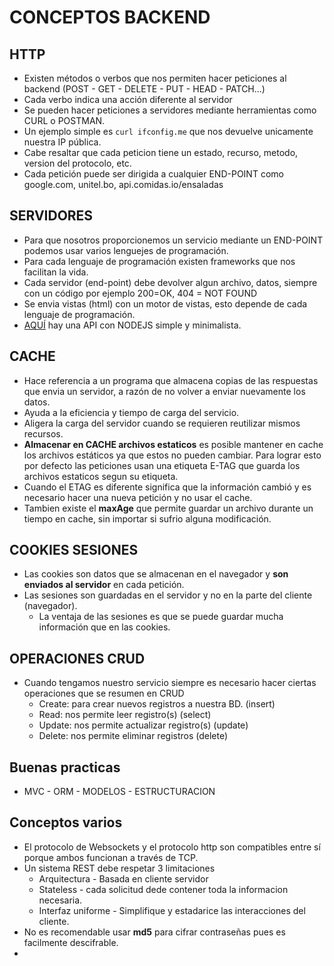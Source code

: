 # CONCEPTOS BACKEND
## HTTP
* Existen métodos o verbos que nos permiten hacer peticiones al backend (POST - GET - DELETE - PUT - HEAD - PATCH...)
* Cada verbo indica una acción diferente al servidor
* Se pueden hacer peticiones a servidores mediante herramientas como CURL o POSTMAN. 
* Un ejemplo simple es `curl ifconfig.me` que nos devuelve unicamente nuestra IP pública.
* Cabe resaltar que cada peticion tiene un estado, recurso, metodo, version del protocolo, etc. 
* Cada petición puede ser dirigida a cualquier END-POINT como google.com, unitel.bo, api.comidas.io/ensaladas


## SERVIDORES
* Para que nosotros proporcionemos un servicio mediante un END-POINT podemos usar varios lenguejes de programación. 
* Para cada lenguaje de programación existen frameworks que nos facilitan la vida.
* Cada servidor (end-point) debe devolver algun archivo, datos, siempre con un código por ejemplo 200=OK, 404 = NOT FOUND
* Se envia vistas (html) con un motor de vistas, esto depende de cada lenguaje de programación. 
* <a href="github.com/coderoycc/api-node">AQUÍ</a> hay una API con NODEJS simple y minimalista.

## CACHE
* Hace referencia a un programa que almacena copias de las respuestas que envia un servidor, a razón de no volver a enviar nuevamente los datos.
* Ayuda a la eficiencia y tiempo de carga del servicio.
* Aligera la carga del servidor cuando se requieren reutilizar mismos recursos.
* **Almacenar en CACHE archivos estaticos** es posible mantener en cache los archivos estáticos ya que estos no pueden cambiar. Para lograr esto por defecto las peticiones usan una etiqueta E-TAG que guarda los archivos estaticos segun su etiqueta.
* Cuando el ETAG es diferente significa que la información cambió y es necesario hacer una nueva petición y no usar el cache.
* Tambien existe el **maxAge** que permite guardar un archivo durante un tiempo en cache, sin importar si sufrio alguna modificación.

## COOKIES SESIONES
* Las cookies son datos que se almacenan en el navegador y **son enviados al servidor** en cada petición.
* Las sesiones son guardadas en el servidor y no en la parte del cliente (navegador).
  * La ventaja de las sesiones es que se puede guardar mucha información que en las cookies.

## OPERACIONES CRUD
* Cuando tengamos nuestro servicio siempre es necesario hacer ciertas operaciones que se resumen en CRUD
  * Create: para crear nuevos registros a nuestra BD. (insert)
  * Read: nos permite leer registro(s) (select)
  * Update: nos permite actualizar registro(s) (update)
  * Delete: nos permite eliminar registros (delete)

## Buenas practicas
* MVC - ORM - MODELOS - ESTRUCTURACION


## Conceptos varios
* El protocolo de Websockets y el protocolo http son compatibles entre sí porque ambos funcionan a través de TCP.
* Un sistema REST debe respetar 3 limitaciones
  * Arquitectura - Basada en cliente servidor
  * Stateless - cada solicitud dede contener toda la informacion necesaria.
  * Interfaz uniforme - Simplifique y estadarice las interacciones del cliente.
* No es recomendable usar **md5** para cifrar contraseñas pues es facilmente descifrable.
* 
